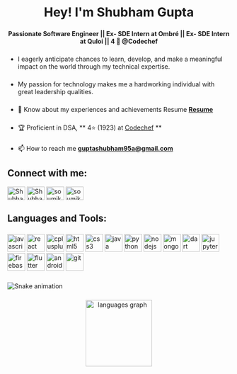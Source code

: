 <!--
**guptashubham95a/guptashubham95a** is a ✨ _special_ ✨ repository because its `README.md` (this file) appears on your GitHub profile.

Here are some ideas to get you started:

- 🔭 I’m currently working on ...
- 🌱 I’m currently learning ...
- 👯 I’m looking to collaborate on ...
- 🤔 I’m looking for help with ...
- 💬 Ask me about ...
- 📫 How to reach me: ...
- 😄 Pronouns: ...
- ⚡ Fun fact: ...
-->
<h1 align="center">Hey! I'm Shubham Gupta</h1>

###

**<h4 align="center"> Passionate Software Engineer || Ex- SDE Intern at Ombré || Ex- SDE Intern at Quloi || 4 🌟 @Codechef </h4>**

###

- I eagerly anticipate chances to learn, develop, and make a meaningful impact on the world through my technical expertise.

###

- My passion for technology makes me a hardworking individual with great leadership qualities.

###

- 📄 Know about my experiences and achievements Resume **[Resume]()**

###

- 🏆 Proficient in DSA, ** 4⭐ (1923) at [Codechef](https://www.codechef.com/users/shubh95a) **

###

- 📫 How to reach me **guptashubham95a@gmail.com**

###

<h2 align="left">Connect with me:</h2>
<p align="left">
<a href="https://linkedin.com/in/shubham91" target="blank"><img align="center" src="https://raw.githubusercontent.com/rahuldkjain/github-profile-readme-generator/master/src/images/icons/Social/linked-in-alt.svg" alt="Shubham" height="30" width="40" /></a>
<a href="https://instagram.com/shubham4everr" target="blank"><img align="center" src="https://raw.githubusercontent.com/rahuldkjain/github-profile-readme-generator/master/src/images/icons/Social/instagram.svg" alt="Shubham" height="30" width="40" /></a>
<a href="https://www.codechef.com/users/shubh95a" target="blank"><img align="center" src="https://cdn.jsdelivr.net/npm/simple-icons@3.1.0/icons/codechef.svg" alt="soumik43" height="30" width="40" /></a>
<!--
<a href="https://www.leetcode.com/soumik43" target="blank"><img align="center" src="https://raw.githubusercontent.com/rahuldkjain/github-profile-readme-generator/master/src/images/icons/Social/leet-code.svg" alt="soumik43" height="30" width="40" /></a>
  -->
<a href="https://stackoverflow.com/users/15693529/shubham-gupta" target="blank"><img align="center" src="https://raw.githubusercontent.com/rahuldkjain/github-profile-readme-generator/master/src/images/icons/Social/stack-overflow.svg" alt="soumik paul" height="30" width="40" /></a>
</p>


<h2 align="left">Languages and Tools:</h2>

###

<p align="left">
  <img src="https://cdn.jsdelivr.net/gh/devicons/devicon/icons/javascript/javascript-original.svg" alt="javascript" width="40" height="40"/>
  <img src="https://cdn.jsdelivr.net/gh/devicons/devicon/icons/react/react-original.svg" alt="react" width="40" height="40"/>
  <img src="https://cdn.jsdelivr.net/gh/devicons/devicon/icons/cplusplus/cplusplus-original.svg" alt="cplusplus" width="40" height="40"/>
  <img src="https://cdn.jsdelivr.net/gh/devicons/devicon/icons/html5/html5-original.svg" alt="html5" width="40" height="40"/>
  <img src="https://cdn.jsdelivr.net/gh/devicons/devicon/icons/css3/css3-original.svg" alt="css3" width="40" height="40"/>
  <img src="https://cdn.jsdelivr.net/gh/devicons/devicon/icons/java/java-original.svg" alt="java" width="40" height="40"/>
  <img src="https://cdn.jsdelivr.net/gh/devicons/devicon/icons/python/python-original.svg" alt="python" width="40" height="40"/>
  <img src="https://cdn.jsdelivr.net/gh/devicons/devicon/icons/nodejs/nodejs-original.svg" alt="nodejs" width="40" height="40"/>
  <img src="https://cdn.jsdelivr.net/gh/devicons/devicon/icons/mongodb/mongodb-original.svg" alt="mongodb" width="40" height="40"/>
  <img src="https://cdn.jsdelivr.net/gh/devicons/devicon/icons/dart/dart-original.svg" alt="dart" width="40" height="40"/>
  <img src="https://cdn.jsdelivr.net/gh/devicons/devicon/icons/jupyter/jupyter-original.svg" alt="jupyter" width="40" height="40"/>
  <img src="https://cdn.jsdelivr.net/gh/devicons/devicon/icons/firebase/firebase-plain.svg" alt="firebase" width="40" height="40"/>
  <img src="https://cdn.jsdelivr.net/gh/devicons/devicon/icons/flutter/flutter-original.svg" alt="flutter" width="40" height="40"/>
  <img src="https://cdn.jsdelivr.net/gh/devicons/devicon/icons/android/android-original.svg" alt="android" width="40" height="40"/>
  <img src="https://cdn.jsdelivr.net/gh/devicons/devicon/icons/git/git-original.svg" alt="git" width="40" height="40"/>
</p>

###

<img src="https://raw.githubusercontent.com/guptashubham95a/guptashubham95a/output/snake.svg" alt="Snake animation" />

###

<div align="center">
  <img src="https://github-readme-stats.vercel.app/api/top-langs?username=guptashubham95a&locale=en&hide_title=false&layout=compact&card_width=320&langs_count=6&theme=dracula&hide_border=false&order=2" height="150" alt="languages graph"  />
</div>

###


